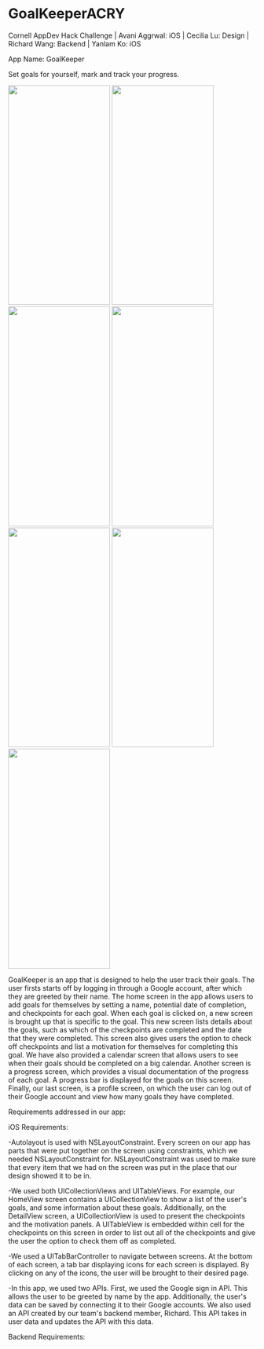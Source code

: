 # GoalKeeperACRY
Cornell AppDev Hack Challenge | 
Avani Aggrwal: iOS | 
Cecilia Lu: Design | 
Richard Wang: Backend | 
Yanlam Ko: iOS


App Name: GoalKeeper 

Set goals for yourself, mark and track your progress.


<img src="https://github.com/YKo20010/GoalKeeperACRY/blob/master/screenshots/LoginView.png" width="207" height="447.5" />
<img src="https://github.com/YKo20010/GoalKeeperACRY/blob/master/screenshots/LoadView.png" width="207" height="447.5" />
<img src="https://github.com/YKo20010/GoalKeeperACRY/blob/master/screenshots/HomeView.png" width="207" height="447.5" />
<img src="https://github.com/YKo20010/GoalKeeperACRY/blob/master/screenshots/DeleteView.png" width="207" height="447.5" />
<img src="https://github.com/YKo20010/GoalKeeperACRY/blob/master/screenshots/CalendarView.png" width="207" height="447.5" />
<img src="https://github.com/YKo20010/GoalKeeperACRY/blob/master/screenshots/CalendarView2.png" width="207" height="447.5" />
<img src="https://github.com/YKo20010/GoalKeeperACRY/blob/master/screenshots/ProgressView.png" width="207" height="447.5" />


GoalKeeper is an app that is designed to help the user track their goals. The user firsts starts off by logging in through a Google account, after which they are greeted by their name. The home screen in the app allows users to add goals for themselves by setting a name, potential date of completion, and checkpoints for each goal. When each goal is clicked on, a new screen is brought up that is specific to the goal. This new screen lists details about the goals, such as which of the checkpoints are completed and the date that they were completed. This screen also gives users the option to check off checkpoints and list a motivation for themselves for completing this goal. We have also provided a calendar screen that allows users to see when their goals should be completed on a big calendar. Another screen is a progress screen, which provides a visual documentation of the progress of each goal. A progress bar is displayed for the goals on this screen. Finally, our last screen, is a profile screen, on which the user can log out of their Google account and view how many goals they have completed. 

Requirements addressed in our app:

iOS Requirements:

-Autolayout is used with NSLayoutConstraint. Every screen on our app has parts that were put together on the screen using constraints, which we needed NSLayoutConstraint for. NSLayoutConstraint was used to make sure that every item that we had on the screen was put in the place that our design showed it to be in.

-We used both UICollectionViews and UITableViews. For example, our HomeView screen contains a UICollectionView to show a list of the user's goals, and some information about these goals. Additionally, on the DetailView screen, a UICollectionView is used to present the checkpoints and the motivation panels. A UITableView is embedded within cell for the checkpoints on this screen in order to list out all of the checkpoints and give the user the option to check them off as completed.

-We used a UITabBarController to navigate between screens. At the bottom of each screen, a tab bar displaying icons for each screen is displayed. By clicking on any of the icons, the user will be brought to their desired page.

-In this app, we used two APIs. First, we used the Google sign in API. This allows the user to be greeted by name by the app. Additionally, the user's data can be saved by connecting it to their Google accounts. We also used an API created by our team's backend member, Richard. This API takes in user data and updates the API with this data. 

Backend Requirements:

